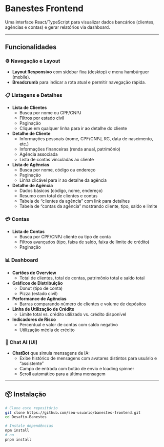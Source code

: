 # Banestes Frontend

Uma interface React/TypeScript para visualizar dados bancários (clientes, agências e contas) e gerar relatórios via dashboard.

---

## Funcionalidades

### ⚙️ Navegação e Layout
- **Layout Responsivo** com sidebar fixa (desktop) e menu hambúrguer (mobile).  
- **Breadcrumb** para indicar a rota atual e permitir navegação rápida.

### 📋 Listagens e Detalhes
- **Lista de Clientes**  
  - Busca por nome ou CPF/CNPJ  
  - Filtros por estado civil  
  - Paginação  
  - Clique em qualquer linha para ir ao detalhe do cliente  
- **Detalhe de Cliente**  
  - Informações pessoais (nome, CPF/CNPJ, RG, data de nascimento, etc.)  
  - Informações financeiras (renda anual, patrimônio)  
  - Agência associada  
  - Lista de contas vinculadas ao cliente  
- **Lista de Agências**  
  - Busca por nome, código ou endereço  
  - Paginação  
  - Linha clicável para ir ao detalhe da agência  
- **Detalhe de Agência**  
  - Dados básicos (código, nome, endereço)  
  - Resumo com total de clientes e contas  
  - Tabela de “clientes da agência” com link para detalhes  
  - Tabela de “contas da agência” mostrando cliente, tipo, saldo e limite  

### 💳 Contas
- **Lista de Contas**  
  - Busca por CPF/CNPJ cliente ou tipo de conta  
  - Filtros avançados (tipo, faixa de saldo, faixa de limite de crédito)  
  - Paginação  

### 📊 Dashboard
- **Cartões de Overview**  
  - Total de clientes, total de contas, patrimônio total e saldo total  
- **Gráficos de Distribuição**  
  - Donut (tipo de conta)  
  - Pizza (estado civil)  
- **Performance de Agências**  
  - Barras comparando número de clientes e volume de depósitos  
- **Linha de Utilização de Crédito**  
  - Limite total vs. crédito utilizado vs. crédito disponível  
- **Indicadores de Risco**  
  - Percentual e valor de contas com saldo negativo  
  - Utilização média de crédito  

### 🤖 Chat AI (UI)
- **ChatBot** que simula mensagens de IA:  
  - Exibe histórico de mensagens com avatares distintos para usuário e “assistente”  
  - Campo de entrada com botão de envio e loading spinner  
  - Scroll automático para a última mensagem  

---

## 📦 Instalação

```bash
# Clone este repositório
git clone https://github.com/seu-usuario/banestes-frontend.git
cd Desafio-Banestes

# Instale dependências
npm install
# ou
pnpm install
